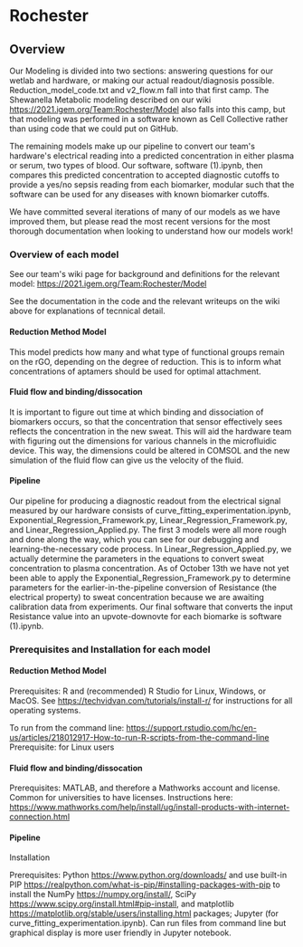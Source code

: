 <!--![GitHub contributors](https://img.shields.io/github/contributors/iGEMUoR/Rochester?color=green)-->
<!--![Lines of code](https://img.shields.io/tokei/lines/github/iGEMUoR/Rochester?style=plastic)-->

# Rochester

## Overview

Our Modeling is divided into two sections: answering questions for our wetlab and hardware, or making our actual readout/diagnosis possible. 
Reduction_model_code.txt and v2_flow.m fall into that first camp. The Shewanella Metabolic modeling described on our wiki https://2021.igem.org/Team:Rochester/Model also falls
into this camp, but that modeling was performed in a software known as Cell Collective rather than using code that we could put on GitHub. 

The remaining models make up our pipeline to convert our team's hardware's electrical reading into a predicted concentration in either plasma or serum, two types of blood. Our
software, software (1).ipynb, then compares this predicted concentration to accepted diagnostic cutoffs to provide a yes/no sepsis reading from each biomarker, modular such that the software can be used for any diseases with known biomarker cutoffs.

We have committed several iterations of many of our models as we have improved them, but please read the most recent versions for the most thorough documentation when looking to understand how our models work!

### Overview of each model

See our team's wiki page for background and definitions for the relevant model: https://2021.igem.org/Team:Rochester/Model
  
See the documentation in the code and the relevant writeups on the wiki above for explanations of tecnnical detail.

#### Reduction Method Model
  
This model predicts how many and what type of functional groups remain on the rGO, depending on the degree of reduction. This is to inform what concentrations of aptamers should be used for optimal attachment.

#### Fluid flow and binding/dissocation
  
It is important to figure out time at which  binding and dissociation of biomarkers occurs, so that the concentration that sensor effectively sees reflects the concentration in the new sweat. This will aid the hardware team with figuring out the dimensions for various channels in the microfluidic device. This way, the dimensions could be altered in COMSOL and the new simulation of the fluid flow can give us the velocity of the fluid.

#### Pipeline
  
Our pipeline for producing a diagnostic readout from the electrical signal measured by our hardware consists of curve_fitting_experimentation.ipynb, Exponential_Regression_Framework.py, Linear_Regression_Framework.py, and Linear_Regression_Applied.py. The first 3 models were all more rough and done along the way, which you can see for our debugging and learning-the-necessary code process. In Linear_Regression_Applied.py, we actually determine the parameters in the equations to convert sweat concentration to plasma concentration. As of October 13th we have not yet been able to apply the Exponential_Regression_Framework.py to determine parameters for the earlier-in-the-pipeline conversion of Resistance (the electrical property) to sweat concentration because we are awaiting calibration data from experiments. Our final software that converts the input Resistance value into an upvote-downovte for each biomarke is software (1).ipynb.
  
### Prerequisites and Installation for each model 
  
#### Reduction Method Model
  
Prerequisites: R and (recommended) R Studio for Linux, Windows, or MacOS. See https://techvidvan.com/tutorials/install-r/ for instructions for all operating systems. 
  
To run from the command line: https://support.rstudio.com/hc/en-us/articles/218012917-How-to-run-R-scripts-from-the-command-line
Prerequisite: for Linux users
  
#### Fluid flow and binding/dissocation

Prerequisites: MATLAB, and therefore a Mathworks account and license. Common for universities to have licenses. Instructions here: https://www.mathworks.com/help/install/ug/install-products-with-internet-connection.html 

#### Pipeline
  
Installation
  
Prerequisites: Python https://www.python.org/downloads/ and use built-in PIP https://realpython.com/what-is-pip/#installing-packages-with-pip to install the NumPy https://numpy.org/install/, SciPy https://www.scipy.org/install.html#pip-install, and matplotlib https://matplotlib.org/stable/users/installing.html packages; Jupyter (for curve_fitting_experimentation.ipynb). Can run files from command line but graphical display is more user friendly in Jupyter notebook. 

